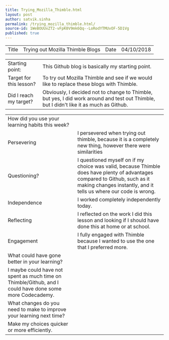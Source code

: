 ```yaml
---
title: Trying_Mozilla_Thimble.html
layout: post
author: satvik.sinha
permalink: /trying_mozilla_thimble.html/
source-id: 1WeBOUUxZT2-vFpK0V9mk6Qq--LoRodYTMUvOF-5D1Vg
published: true
---
```

<table>
  <tr>
    <td class="title">Title</td>
    <td class="desc">Trying out Mozilla Thimble Blogs</td>
    <td class="title">Date</td>
    <td class="desc">04/10/2018</td>
  </tr>
</table>


<table>
  <tr>
    <td class="title">Starting point:</td>
    <td class="desc">This Github blog is basically my starting point.</td>
  </tr>
  <tr>
    <td class="title">Target for this lesson?</td>
    <td class="desc">To try out Mozilla Thimble and see if we would like to replace these blogs with Thimble.</td>
  </tr>
  <tr>
    <td class="title">Did I reach my target? </td>
    <td class="desc">Obviously, I decided not to change to Thimble, but yes, I did work around and test out Thimble, but I didn't like it as much as Github.</td>
  </tr>
</table>


<table>
  <tr>
    <td class="title">How did you use your learning habits this week?</td>
  </tr>
  <tr>
    <td class="title">Persevering</td>
    <td class="desc">I persevered when trying out thimble, because it is a completely new thing, however there were similarities</td>
  </tr>
  <tr>
    <td class="title">Questioning?</td>
    <td class="desc">I questioned myself on if my choice was valid, because Thimble does have plenty of advantages compared to Github, such as it making changes instantly, and it tells us where our code is wrong.</td>
  </tr>
  <tr>
    <td class="title">Independence</td>
    <td class="desc">I worked completely independently today.</td>
  </tr>
  <tr>
    <td class="title">Reflecting</td>
    <td class="desc">I reflected on the work I did this lesson and looking if I should have done this at home or at school.</td>
  </tr>
  <tr>
    <td class="title">Engagement</td>
    <td class="desc">I fully engaged with Thimble because I wanted to use the one that I preferred more.</td>
  </tr>
  <tr>
    <td class="title">What could have gone better in your learning?</td>
  </tr>
  <tr>
    <td class="desc">I maybe could have not spent as much time on Thimble/Github, and I could have done some more Codecademy.</td>
  </tr>
  <tr>
    <td class="title">What changes do you need to make to improve your learning next time?</td>
  </tr>
  <tr>
    <td class="desc">Make my choices quicker or more efficiently.</td>
  </tr>
</table>


